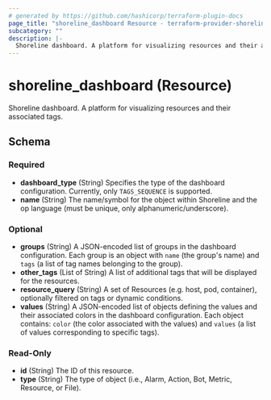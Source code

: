 ```yaml
---
# generated by https://github.com/hashicorp/terraform-plugin-docs
page_title: "shoreline_dashboard Resource - terraform-provider-shoreline"
subcategory: ""
description: |-
  Shoreline dashboard. A platform for visualizing resources and their associated tags.
---
```


# shoreline_dashboard (Resource)

Shoreline dashboard. A platform for visualizing resources and their associated tags.



<!-- schema generated by tfplugindocs -->
## Schema

### Required

- **dashboard_type** (String) Specifies the type of the dashboard configuration. Currently, only `TAGS_SEQUENCE` is supported.
- **name** (String) The name/symbol for the object within Shoreline and the op language (must be unique, only alphanumeric/underscore).

### Optional

- **groups** (String) A JSON-encoded list of groups in the dashboard configuration. Each group is an object with `name` (the group's name) and `tags` (a list of tag names belonging to the group).
- **other_tags** (List of String) A list of additional tags that will be displayed for the resources.
- **resource_query** (String) A set of Resources (e.g. host, pod, container), optionally filtered on tags or dynamic conditions.
- **values** (String) A JSON-encoded list of objects defining the values and their associated colors in the dashboard configuration. Each object contains: `color` (the color associated with the values) and `values` (a list of values corresponding to specific tags).

### Read-Only

- **id** (String) The ID of this resource.
- **type** (String) The type of object (i.e., Alarm, Action, Bot, Metric, Resource, or File).
